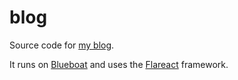 # blog

Source code for [my blog](https://heyang.blueboat.app).

It runs on [Blueboat](https://github.com/losfair/blueboat) and uses the [Flareact](https://github.com/flareact/flareact) framework.
